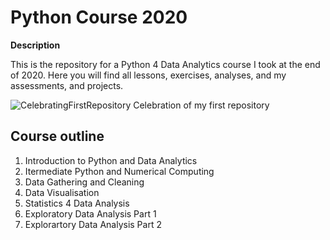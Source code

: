 # Python Course 2020

**Description**

This is the repository for a Python 4 Data Analytics course I took at the end of 2020. Here you will find all lessons, exercises, analyses, and my assessments, and projects. 

![CelebratingFirstRepository](https://media.giphy.com/media/KYElw07kzDspaBOwf9/giphy.gif)
Celebration of my first repository

## Course outline

1. Introduction to Python and Data Analytics
2. Itermediate Python and Numerical Computing 
3. Data Gathering and Cleaning
4. Data Visualisation
5. Statistics 4 Data Analysis
6. Exploratory Data Analysis Part 1
7. Explorartory Data Analysis Part 2 